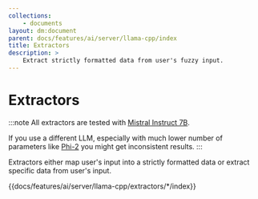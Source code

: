 ```yaml
---
collections: 
    - documents
layout: dm:document
parent: docs/features/ai/server/llama-cpp/index
title: Extractors
description: >
    Extract strictly formatted data from user's fuzzy input.
---
```


# Extractors

:::note
All extractors are tested with [Mistral Instruct 7B](https://mistral.ai/).

If you use a different LLM, especially with much lower number of parameters
like [Phi-2](https://huggingface.co/microsoft/phi-2) you might get 
inconsistent results.
:::

Extractors either map user's input into a strictly formatted data or extract
specific data from user's input.

{{docs/features/ai/server/llama-cpp/extractors/*/index}}
